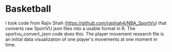 # Basketball
I took code from Rajiv Shah (https://github.com/rajshah4/NBA_SportVu) that converts raw SportVU json files into a usable format in R.
The sportvu_convert_json code does this. The player movement research file is an initial data visualization of one player's movements at 
one moment in time.
